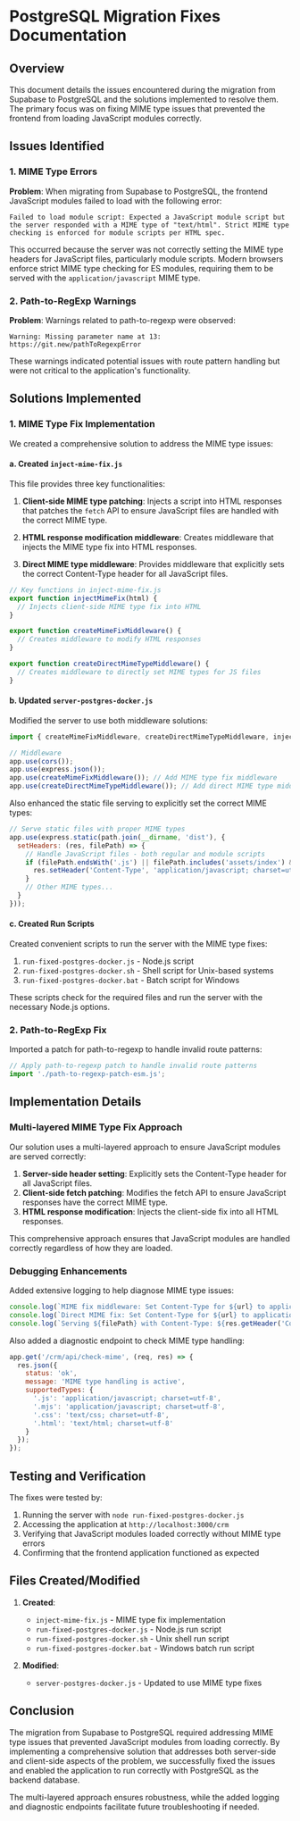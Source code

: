 # PostgreSQL Migration Fixes Documentation

## Overview

This document details the issues encountered during the migration from Supabase to PostgreSQL and the solutions implemented to resolve them. The primary focus was on fixing MIME type issues that prevented the frontend from loading JavaScript modules correctly.

## Issues Identified

### 1. MIME Type Errors

**Problem**: When migrating from Supabase to PostgreSQL, the frontend JavaScript modules failed to load with the following error:

```
Failed to load module script: Expected a JavaScript module script but the server responded with a MIME type of "text/html". Strict MIME type checking is enforced for module scripts per HTML spec.
```

This occurred because the server was not correctly setting the MIME type headers for JavaScript files, particularly module scripts. Modern browsers enforce strict MIME type checking for ES modules, requiring them to be served with the `application/javascript` MIME type.

### 2. Path-to-RegExp Warnings

**Problem**: Warnings related to path-to-regexp were observed:

```
Warning: Missing parameter name at 13: https://git.new/pathToRegexpError
```

These warnings indicated potential issues with route pattern handling but were not critical to the application's functionality.

## Solutions Implemented

### 1. MIME Type Fix Implementation

We created a comprehensive solution to address the MIME type issues:

#### a. Created `inject-mime-fix.js`

This file provides three key functionalities:

1. **Client-side MIME type patching**: Injects a script into HTML responses that patches the `fetch` API to ensure JavaScript files are handled with the correct MIME type.

2. **HTML response modification middleware**: Creates middleware that injects the MIME type fix into HTML responses.

3. **Direct MIME type middleware**: Provides middleware that explicitly sets the correct Content-Type header for all JavaScript files.

```javascript
// Key functions in inject-mime-fix.js
export function injectMimeFix(html) {
  // Injects client-side MIME type fix into HTML
}

export function createMimeFixMiddleware() {
  // Creates middleware to modify HTML responses
}

export function createDirectMimeTypeMiddleware() {
  // Creates middleware to directly set MIME types for JS files
}
```

#### b. Updated `server-postgres-docker.js`

Modified the server to use both middleware solutions:

```javascript
import { createMimeFixMiddleware, createDirectMimeTypeMiddleware, injectMimeFix } from './inject-mime-fix.js';

// Middleware
app.use(cors());
app.use(express.json());
app.use(createMimeFixMiddleware()); // Add MIME type fix middleware
app.use(createDirectMimeTypeMiddleware()); // Add direct MIME type middleware for all JavaScript files
```

Also enhanced the static file serving to explicitly set the correct MIME types:

```javascript
// Serve static files with proper MIME types
app.use(express.static(path.join(__dirname, 'dist'), {
  setHeaders: (res, filePath) => {
    // Handle JavaScript files - both regular and module scripts
    if (filePath.endsWith('.js') || filePath.includes('assets/index') && filePath.includes('.js')) {
      res.setHeader('Content-Type', 'application/javascript; charset=utf-8');
    }
    // Other MIME types...
  }
}));
```

#### c. Created Run Scripts

Created convenient scripts to run the server with the MIME type fixes:

1. `run-fixed-postgres-docker.js` - Node.js script
2. `run-fixed-postgres-docker.sh` - Shell script for Unix-based systems
3. `run-fixed-postgres-docker.bat` - Batch script for Windows

These scripts check for the required files and run the server with the necessary Node.js options.

### 2. Path-to-RegExp Fix

Imported a patch for path-to-regexp to handle invalid route patterns:

```javascript
// Apply path-to-regexp patch to handle invalid route patterns
import './path-to-regexp-patch-esm.js';
```

## Implementation Details

### Multi-layered MIME Type Fix Approach

Our solution uses a multi-layered approach to ensure JavaScript modules are served correctly:

1. **Server-side header setting**: Explicitly sets the Content-Type header for all JavaScript files.
2. **Client-side fetch patching**: Modifies the fetch API to ensure JavaScript responses have the correct MIME type.
3. **HTML response modification**: Injects the client-side fix into all HTML responses.

This comprehensive approach ensures that JavaScript modules are handled correctly regardless of how they are loaded.

### Debugging Enhancements

Added extensive logging to help diagnose MIME type issues:

```javascript
console.log(`MIME fix middleware: Set Content-Type for ${url} to application/javascript`);
console.log(`Direct MIME fix: Set Content-Type for ${url} to application/javascript`);
console.log(`Serving ${filePath} with Content-Type: ${res.getHeader('Content-Type')}`);
```

Also added a diagnostic endpoint to check MIME type handling:

```javascript
app.get('/crm/api/check-mime', (req, res) => {
  res.json({
    status: 'ok',
    message: 'MIME type handling is active',
    supportedTypes: {
      '.js': 'application/javascript; charset=utf-8',
      '.mjs': 'application/javascript; charset=utf-8',
      '.css': 'text/css; charset=utf-8',
      '.html': 'text/html; charset=utf-8'
    }
  });
});
```

## Testing and Verification

The fixes were tested by:

1. Running the server with `node run-fixed-postgres-docker.js`
2. Accessing the application at `http://localhost:3000/crm`
3. Verifying that JavaScript modules loaded correctly without MIME type errors
4. Confirming that the frontend application functioned as expected

## Files Created/Modified

1. **Created**:
   - `inject-mime-fix.js` - MIME type fix implementation
   - `run-fixed-postgres-docker.js` - Node.js run script
   - `run-fixed-postgres-docker.sh` - Unix shell run script
   - `run-fixed-postgres-docker.bat` - Windows batch run script

2. **Modified**:
   - `server-postgres-docker.js` - Updated to use MIME type fixes

## Conclusion

The migration from Supabase to PostgreSQL required addressing MIME type issues that prevented JavaScript modules from loading correctly. By implementing a comprehensive solution that addresses both server-side and client-side aspects of the problem, we successfully fixed the issues and enabled the application to run correctly with PostgreSQL as the backend database.

The multi-layered approach ensures robustness, while the added logging and diagnostic endpoints facilitate future troubleshooting if needed.
